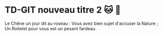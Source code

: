 # TD-GIT nouveau titre 2 :cat: :koala:
Le Chêne un jour dit au roseau :
Vous avez bien sujet d'accuser la Nature ;
Un Roitelet pour vous est un pesant fardeau.
